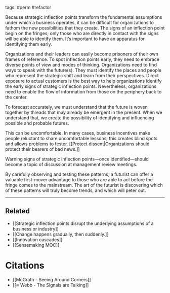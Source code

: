 tags: #perm #refactor 

Because strategic inflection points transform the fundamental assumptions under which a business operates, it can be difficult for organizations to fathom the new possibilities that they create. The signs of an inflection point begin on the fringes; only those who are directly in contact with the signs will be able to identify them. It’s important to have an apparatus for identifying them early. 

Organizations and their leaders can easily become prisoners of their own frames of reference. To spot inflection points early, they need to embrace diverse points of view and modes of thinking. Organizations need to find ways to speak with the future(s). They must identify the places and people who represent the strategic shift and learn from their perspectives. Direct exposure to actual customers is the best way to help organizations identify the early signs of strategic inflection points. Nevertheless, organizations need to enable the flow of information from those on the periphery back to the center.

To forecast accurately, we must understand that the future is woven together by threads that may already be emergent in the present. When we understand that, we create the possibility of identifying and influencing possible and probable futures. 


This can be uncomfortable. In many cases, business incentives make people reluctant to share uncomfortable lessons; this creates blind spots and allows problems to fester. [[Protect dissent|Organizations should protect their bearers of bad news.]] 

Warning signs of strategic inflection points—once identified—should become a topic of discussion at management review meetings. 

By carefully observing and testing these patterns, a futurist can offer a valuable first-mover advantage to those who are able to act before the fringe comes to the mainstream. The art of the futurist is discovering which of these patterns will truly become trends, and which will peter out.

---
## Related
- [[Strategic inflection points disrupt the underlying assumptions of a business or industry]]
- [[Change happens gradually, then suddenly.]]
- [[Innovation cascades]]
- [[Sensemaking MOC]]

# Citations
- [[McGrath - Seeing Around Corners]]
- [[≈ Webb - The Signals are Talking]]